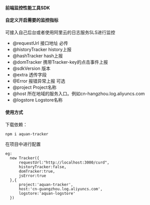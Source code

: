 #### 前端监控性能工具SDK

#### 自定义开启需要的监控指标
可接入自己后台或者使用阿里云的日志服务SLS进行监控

 * @requestUrl      接口地址 必传
 * @historyTracker  history上报
 * @hashTracker     hash上报
 * @domTracker      携带Tracker-key的点击事件上报
 * @sdkVersion      版本
 * @extra           透传字段
 * @Error           报错异常上报
    可选
 * @project         Project名称
 * @host            所在地域的服务入口。例如cn-hangzhou.log.aliyuncs.com
 * @logstore        Logstore名称


#### 使用方式
下载依赖：
```
npm i aquan-tracker
```

在项目中进行配置
``` 
eg:
  new Tracker({
      requestUrl:"http://localhost:3000/curd",
      historyTracker:false,
      domTracker:true,
      jsError:true
  },{
      project:'aquan-tracker',
      host:'cn-guangzhou.log.aliyuncs.com',
      logstore:'aquan-logstore'
  })
``` 